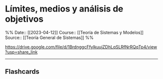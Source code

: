 # Límites, medios y análisis de objetivos

%%
Date:: [[2023-04-12]]
Course:: [[Teoría de Sistemas y Modelos]]
Source:: [[Teoría General de Sistemas]]
%%


https://drive.google.com/file/d/1BrdnggcFfylkuujZDhLqSLRfNrRQqTp4/view?usp=share_link




___
## Flashcards